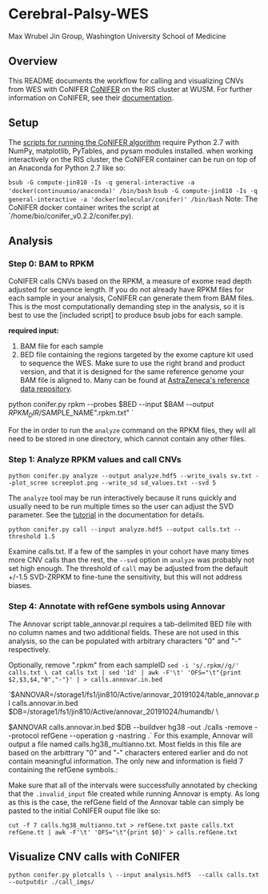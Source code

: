 # Cerebral-Palsy-WES
Max Wrubel
Jin Group, Washington University School of Medicine

## Overview
This README documents the workflow for calling and visualizing CNVs from WES with CoNIFER [CoNIFER](https://github.com/nkrumm/CoNIFER) on the RIS cluster at WUSM. For further information on CoNIFER, see their [documentation](http://conifer.sourceforge.net/).
## Setup
The [scripts for running the CoNIFER algorithm](https://github.com/nkrumm/CoNIFER) require Python 2.7 with NumPy, matplotlib, PyTables, and pysam modules installed. when working interactively on the RIS cluster, the CoNIFER container can be run on top of an Anaconda for Python 2.7 like so:

`bsub -G compute-jin810 -Is -q general-interactive -a 'docker(continuumio/anaconda)' /bin/bash` 
`bsub -G compute-jin810 -Is -q general-interactive -a 'docker(molecular/conifer)' /bin/bash`
Note: The CoNIFER docker container writes the script at `/home/bio/conifer_v0.2.2/conifer.py).

## Analysis
### Step 0: BAM to RPKM

CoNIFER calls CNVs based on the RPKM, a measure of exome read depth adjusted for sequence length. If you do not already have RPKM files for each sample in your analysis, CoNIFER can generate them from BAM files. This is the most computationally demanding step in the analysis, so it is best to use the [included script] to produce bsub jobs for each sample.

**required input:**
  1. BAM file for each sample
  2. BED file containing the regions targeted by the exome capture kit used to sequence the WES. Make sure to use the right brand and product version, and that it is designed for the same reference genome your BAM file is aligned to. Many can be found at [AstraZeneca's reference data repository](https://github.com/AstraZeneca-NGS/reference_data). 


python conifer.py rpkm --probes $BED --input $BAM --output $RPKM_DIR/$SAMPLE_NAME".rpkm.txt" `

For the in order to run the `analyze` command on the RPKM files, they will all need to be stored in one directory, which cannot contain any other files.

### Step 1: Analyze RPKM values and call CNVs

`python conifer.py analyze --output analyze.hdf5 --write_svals sv.txt --plot_scree screeplot.png --write_sd sd_values.txt --svd 5`

The `analyze` tool may be run interactively because it runs quickly and usually need to be run multiple times so the user can adjust the SVD parameter. See the [tutorial](http://conifer.sourceforge.net/tutorial.html) in the documentation for details.

`python conifer.py call --input analyze.hdf5 --output calls.txt --threshold 1.5`

Examine calls.txt. If a few of the samples in your cohort have many times more CNV calls than the rest, the `--svd` option in `analyze` was probably not set high enough. The threshold of `call` may be adjusted from the default +/-1.5 SVD-ZRPKM to fine-tune the sensitivity, but this will not address biases. 

### Step 4: Annotate with refGene symbols using Annovar
The Annovar script table_annovar.pl requires a tab-delimited BED file with no column names and two additional fields. These are not used in this analysis, so the can be populated with arbitrary characters "0" and "-" respectively.

Optionally, remove ".rpkm" from each sampleID
`
sed -i 's/.rpkm//g/' calls.txt \
cat calls txt | sed '1d' | awk -F'\t' 'OFS="\t"{print $2,$3,$4,"0","-"}' | > calls.annovar.in.bed
`


`$ANNOVAR=/storage1/fs1/jin810/Active/annovar_20191024/table_annovar.pl calls.annovar.in.bed \
$DB=/storage1/fs1/jin810/Active/annovar_20191024/humandb/ \

$ANNOVAR calls.annovar.in.bed $DB --buildver hg38 -out ./calls -remove --protocol refGene --operation g -nastring .`
For this example, Annovar will output a file named calls.hg38_multianno.txt. Most fields in this file are based on the arbittrary "0" and "-" characters entered earlier and do not contain meaningful information. The only new and information is field 7 containing the refGene symbols.:

Make sure that all of the intervals were successfully annotated by checking that the `.invalid_input` file created while running Annovar is empty. As long as this is the case, the refGene field of the Annovar table can simply be pasted to the initial CoNIFER ouput file like so:

`cut -f 7 calls.hg38_multianno.txt > refGene.txt
paste calls.txt refGene.tt | awk -F'\t' 'OFS="\t"{print $0}' > calls.refGene.txt`

## Visualize CNV calls with CoNIFER

`
python conifer.py plotcalls \
  	--input analysis.hdf5 
  	--calls calls.txt 
  	--outputdir ./call_imgs/
`
